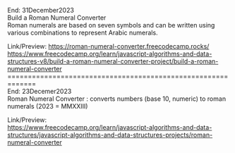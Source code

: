End: 31December2023</br>
Build a Roman Numeral Converter</br>
Roman numerals are based on seven symbols and can be written using various combinations to represent Arabic numerals.</br>


Link/Preview:
https://roman-numeral-converter.freecodecamp.rocks/</br>
https://www.freecodecamp.org/learn/javascript-algorithms-and-data-structures-v8/build-a-roman-numeral-converter-project/build-a-roman-numeral-converter</br>
=============================================================<br>
End: 23Decemer2023</br>
Roman Numeral Converter : converts numbers (base 10, numeric) to roman numerals (2023 = MMXXIII)</br>

Link/Preview:</br>
https://www.freecodecamp.org/learn/javascript-algorithms-and-data-structures/javascript-algorithms-and-data-structures-projects/roman-numeral-converter
